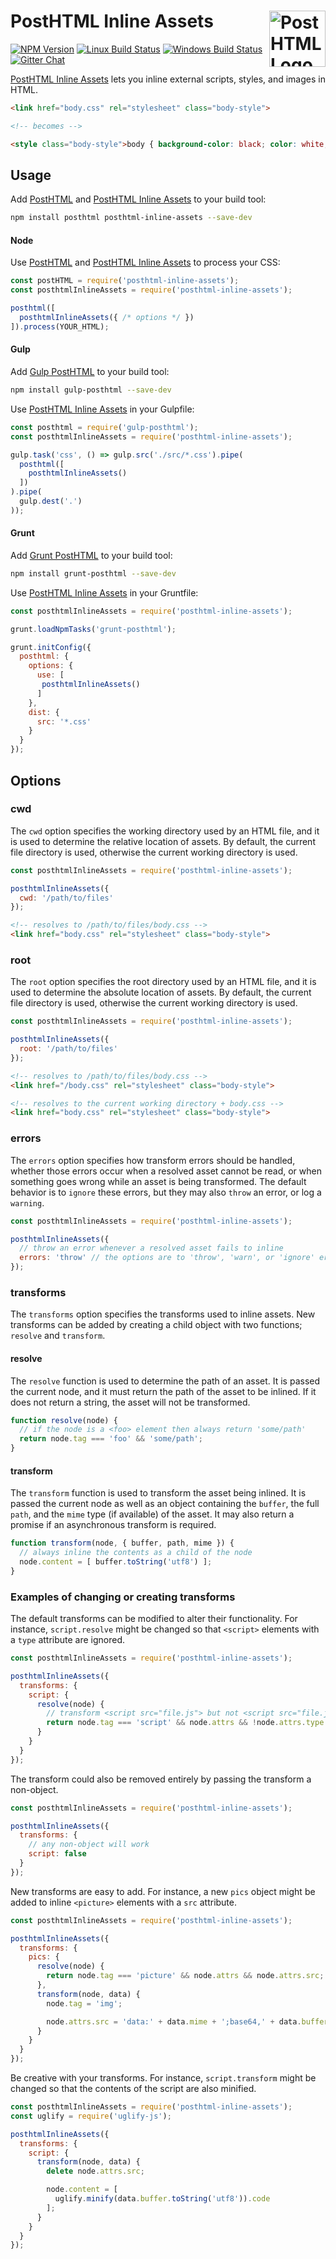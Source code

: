 # PostHTML Inline Assets [<img src="https://posthtml.github.io/posthtml/logo.svg" alt="PostHTML Logo" width="90" height="90" align="right">][posthtml]

[![NPM Version][npm-img]][npm-url]
[![Linux Build Status][cli-img]][cli-url]
[![Windows Build Status][win-img]][win-url]
[![Gitter Chat][git-img]][git-url]

[PostHTML Inline Assets] lets you inline external scripts, styles, and images
in HTML.

```html
<link href="body.css" rel="stylesheet" class="body-style">

<!-- becomes -->

<style class="body-style">body { background-color: black; color: white; }</style>
```

## Usage

Add [PostHTML] and [PostHTML Inline Assets] to your build tool:

```bash
npm install posthtml posthtml-inline-assets --save-dev
```

#### Node

Use [PostHTML] and [PostHTML Inline Assets] to process your CSS:

```js
const postHTML = require('posthtml-inline-assets');
const posthtmlInlineAssets = require('posthtml-inline-assets');

posthtml([
  posthtmlInlineAssets({ /* options */ })
]).process(YOUR_HTML);
```

#### Gulp

Add [Gulp PostHTML] to your build tool:

```bash
npm install gulp-posthtml --save-dev
```

Use [PostHTML Inline Assets] in your Gulpfile:

```js
const posthtml = require('gulp-posthtml');
const posthtmlInlineAssets = require('posthtml-inline-assets');

gulp.task('css', () => gulp.src('./src/*.css').pipe(
  posthtml([
    posthtmlInlineAssets()
  ])
).pipe(
  gulp.dest('.')
));
```

#### Grunt

Add [Grunt PostHTML] to your build tool:

```bash
npm install grunt-posthtml --save-dev
```

Use [PostHTML Inline Assets] in your Gruntfile:

```js
const posthtmlInlineAssets = require('posthtml-inline-assets');

grunt.loadNpmTasks('grunt-posthtml');

grunt.initConfig({
  posthtml: {
    options: {
      use: [
       posthtmlInlineAssets()
      ]
    },
    dist: {
      src: '*.css'
    }
  }
});
```

## Options

### cwd

The `cwd` option specifies the working directory used by an HTML file, and it
is used to determine the relative location of assets. By default, the current
file directory is used, otherwise the current working directory is used.

```js
const posthtmlInlineAssets = require('posthtml-inline-assets');

posthtmlInlineAssets({
  cwd: '/path/to/files'
});
```

```html
<!-- resolves to /path/to/files/body.css -->
<link href="body.css" rel="stylesheet" class="body-style">
```

### root

The `root` option specifies the root directory used by an HTML file, and it
is used to determine the absolute location of assets. By default, the current
file directory is used, otherwise the current working directory is used.

```js
const posthtmlInlineAssets = require('posthtml-inline-assets');

posthtmlInlineAssets({
  root: '/path/to/files'
});
```

```html
<!-- resolves to /path/to/files/body.css -->
<link href="/body.css" rel="stylesheet" class="body-style">

<!-- resolves to the current working directory + body.css -->
<link href="body.css" rel="stylesheet" class="body-style">
```

### errors

The `errors` option specifies how transform errors should be handled,
whether those errors occur when a resolved asset cannot be read, or when
something goes wrong while an asset is being transformed. The default
behavior is to `ignore` these errors, but they may also `throw` an error,
or log a `warning`.

```js
const posthtmlInlineAssets = require('posthtml-inline-assets');

posthtmlInlineAssets({
  // throw an error whenever a resolved asset fails to inline
  errors: 'throw' // the options are to 'throw', 'warn', or 'ignore' errors
});
```

### transforms

The `transforms` option specifies the transforms used to inline assets. New
transforms can be added by creating a child object with two functions;
`resolve` and `transform`.

#### resolve

The `resolve` function is used to determine the path of an asset. It is passed
the current node, and it must return the path of the asset to be inlined. If it
does not return a string, the asset will not be transformed.

```js
function resolve(node) {
  // if the node is a <foo> element then always return 'some/path'
  return node.tag === 'foo' && 'some/path'; 
}
```

#### transform

The `transform` function is used to transform the asset being inlined. It is
passed the current node as well as an object containing the `buffer`, the full
`path`, and the `mime` type (if available) of the asset. It may also return a
promise if an asynchronous transform is required.

```js
function transform(node, { buffer, path, mime }) {
  // always inline the contents as a child of the node
  node.content = [ buffer.toString('utf8') ];
}
```

### Examples of changing or creating transforms

The default transforms can be modified to alter their functionality. For
instance, `script.resolve` might be changed so that `<script>` elements with a
`type` attribute are ignored.

```js
const posthtmlInlineAssets = require('posthtml-inline-assets');

posthtmlInlineAssets({
  transforms: {
    script: {
      resolve(node) {
        // transform <script src="file.js"> but not <script src="file.js" type>
        return node.tag === 'script' && node.attrs && !node.attrs.type && node.attrs.src;
      }
    }
  }
});
```

The transform could also be removed entirely by passing the transform a
non-object.

```js
const posthtmlInlineAssets = require('posthtml-inline-assets');

posthtmlInlineAssets({
  transforms: {
    // any non-object will work
    script: false
  }
});
```

New transforms are easy to add. For instance, a new `pics` object might be
added to inline `<picture>` elements with a `src` attribute.

```js
const posthtmlInlineAssets = require('posthtml-inline-assets');

posthtmlInlineAssets({
  transforms: {
    pics: {
      resolve(node) {
        return node.tag === 'picture' && node.attrs && node.attrs.src;
      },
      transform(node, data) {
        node.tag = 'img';

        node.attrs.src = 'data:' + data.mime + ';base64,' + data.buffer.toString('base64');
      }
    }
  }
});
```

Be creative with your transforms. For instance, `script.transform` might be
changed so that the contents of the script are also minified.

```js
const posthtmlInlineAssets = require('posthtml-inline-assets');
const uglify = require('uglify-js');

posthtmlInlineAssets({
  transforms: {
    script: {
      transform(node, data) {
        delete node.attrs.src;

        node.content = [
          uglify.minify(data.buffer.toString('utf8')).code
        ];
      }
    }
  }
});
```

[npm-url]: https://www.npmjs.com/package/posthtml-inline-assets
[npm-img]: https://img.shields.io/npm/v/posthtml-inline-assets.svg
[cli-url]: https://travis-ci.org/jonathantneal/posthtml-inline-assets
[cli-img]: https://img.shields.io/travis/jonathantneal/posthtml-inline-assets/master.svg
[win-url]: https://ci.appveyor.com/project/jonathantneal/posthtml-inline-assets
[win-img]: https://img.shields.io/appveyor/ci/jonathantneal/posthtml-inline-assets/master.svg
[git-url]: https://gitter.im/posthtml/posthtml
[git-img]: https://img.shields.io/badge/chat-gitter-blue.svg

[Gulp PostHTML]: https://github.com/posthtml/gulp-posthtml
[Grunt PostHTML]: https://github.com/TCotton/grunt-posthtml
[PostHTML Inline Assets]: https://github.com/jonathantneal/posthtml-inline-assets
[PostHTML]: https://github.com/posthtml/posthtml
